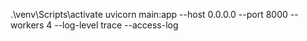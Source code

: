 .\venv\Scripts\activate
uvicorn main:app --host 0.0.0.0 --port 8000 --workers 4 --log-level trace --access-log
